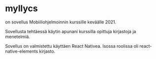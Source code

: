 # myllycs
on sovellus Mobiiliohjelmoinnin kurssille keväälle 2021. 

Sovellusta tehtäessä käytin apunani kurssilla opittuja kirjastoja ja menetelmiä. 

Sovellus on valmistettu käyttäen React Nativea.
Isossa roolissa oli react-native-elements kirjasto.
